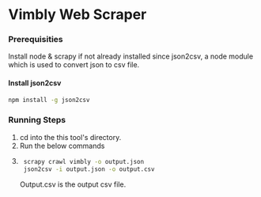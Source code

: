 # Vimbly Web Scraper

### Prerequisities

Install node & scrapy if not already installed since json2csv, a node module which is used to convert json to csv file.

#### Install json2csv  
```sh
npm install -g json2csv
```
### Running Steps
1. cd into the this tool's directory.
2. Run the below commands
3. ```sh
    scrapy crawl vimbly -o output.json
    json2csv -i output.json -o output.csv
    ```
    Output.csv is the output csv file.


